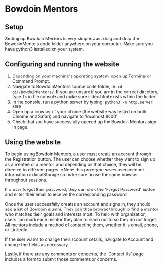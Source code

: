 # Bowdoin Mentors

## Setup

Setting up Bowdoin Mentors is very simple. Just drag and drop the BowdoinMentors code folder anywhere on your computer.
Make sure you have python3 installed on your system.

## Configuring and running the website

1. Depending on your machine's operating system, open up Terminal or Command Prompt.
2. Navigate to BowdoinMentors source code folder, ie. ```cd git/BowdoinMentors/```. If you are unsure if you are in the correct directory, type ```ls``` in the console and make sure index.html exists within the folder.
3. In the console, run a python server by typing: ```python3 -m http.server 8000```
4. Open up a browser of your choice (the website was tested on both Chrome and Safari) and navigate to 'localhost:8000'
5. Check that you have successfully opened up the Bowdoin Mentors sign in page.

## Using the website

To begin using Bowdoin Mentors, a user must create an account through the Registration button. The user can choose whether they want to sign up as a mentee or a mentor, and depending on that choice, they will be directed to different pages. *Note: this prototype saves user account information in localStorage so make sure to use the same browser throughout sessions.

If a user forgot their password, they can click the 'Forgot Password' button and enter their email to receive the corresponding password.

Once the user successfully creates an account and signs in, they should see a list of Bowdoin alumni. They can then browse through to find a mentor who matches their goals and interests most. To help with organization, users can mark each mentor they plan to reach out to so they do not forget. All mentors include a method of contacting them, whether it is email, phone, or LinkedIn. 

If the user wants to change their account details, navigate to Account and change the fields as necessary.

Lastly, if there are any comments or concerns, the 'Contact Us' page includes a form to submit those comments or concerns.

